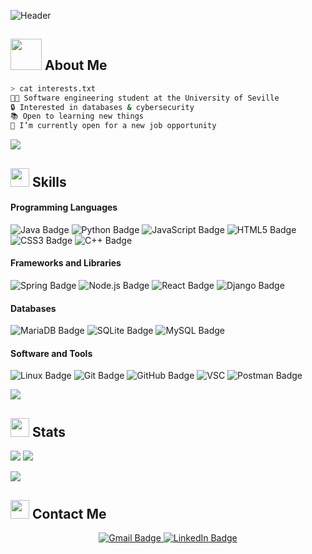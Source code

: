![Header](./images/header-image.png)

## <picture><img src = "https://media4.giphy.com/media/v1.Y2lkPTc5MGI3NjExeHFrNWgxdjZldTkxYWt6cmFpdmxucm9sYnY5b3hkMnc1ZnZydDE5dyZlcD12MV9pbnRlcm5hbF9naWZfYnlfaWQmY3Q9cw/cmCEsJZHYBPels360q/giphy.gif" width = 50px></picture><b> About Me</b>
```bash
> cat interests.txt
👨‍💻 Software engineering student at the University of Seville  
🔒 Interested in databases & cybersecurity
📚 Open to learning new things  
🚀 I’m currently open for a new job opportunity  
```

<img src="https://user-images.githubusercontent.com/73097560/115834477-dbab4500-a447-11eb-908a-139a6edaec5c.gif">

## <img src="https://media2.giphy.com/media/v1.Y2lkPTc5MGI3NjExY2o3NWxlZ2RodWUzcWIwMXoyZjBkYmI2d2s5MXkydW94dzk5MnF5MyZlcD12MV9pbnRlcm5hbF9naWZfYnlfaWQmY3Q9cw/Zebztgv7jmkoLe1DoY/giphy.gif" width="30"><b> Skills</b>
<h4>Programming Languages</h4>
<p>
  <img src="https://img.shields.io/badge/Java-%23ED8B00.svg?logo=openjdk&logoColor=fff&style=for-the-badge" alt="Java Badge">
  <img src="https://img.shields.io/badge/Python-3776AB?logo=python&logoColor=fff&style=for-the-badge" alt="Python Badge">
  <img src="https://img.shields.io/badge/JavaScript-F7DF1E?logo=javascript&logoColor=000&style=for-the-badge" alt="JavaScript Badge">
  <img src="https://img.shields.io/badge/HTML5-E34F26?logo=html5&logoColor=fff&style=for-the-badge" alt="HTML5 Badge">
  <img src="https://img.shields.io/badge/CSS3-1572B6?logo=css3&logoColor=fff&style=for-the-badge" alt="CSS3 Badge">
  <img src="https://img.shields.io/badge/C%2B%2B-00599C?logo=cplusplus&logoColor=fff&style=for-the-badge" alt="C++ Badge">
</p>

<h4>Frameworks and Libraries</h4>
<p>
  <img src="https://img.shields.io/badge/Spring-6DB33F?logo=spring&logoColor=fff&style=for-the-badge" alt="Spring Badge">
  <img src="https://img.shields.io/badge/Node.js-5FA04E?logo=nodedotjs&logoColor=fff&style=for-the-badge" alt="Node.js Badge">
  <img src="https://img.shields.io/badge/React-61DAFB?logo=react&logoColor=000&style=for-the-badge" alt="React Badge">
  <img src="https://img.shields.io/badge/Django-092E20?logo=django&logoColor=fff&style=for-the-badge" alt="Django Badge">
</p>

<h4> Databases</h4>
<p>
  <img src="https://img.shields.io/badge/MariaDB-003545?logo=mariadb&logoColor=fff&style=for-the-badge" alt="MariaDB Badge">
  <img src="https://img.shields.io/badge/SQLite-003B57?logo=sqlite&logoColor=fff&style=for-the-badge" alt="SQLite Badge">
  <img src="https://img.shields.io/badge/MySQL-4479A1?logo=mysql&logoColor=fff&style=for-the-badge" alt="MySQL Badge">
</p>

<h4> Software and Tools</h4>
<p>
  <img src="https://img.shields.io/badge/Linux-FCC624?logo=linux&logoColor=000&style=for-the-badge" alt="Linux Badge">
  <img src="https://img.shields.io/badge/Git-F05032?logo=git&logoColor=fff&style=for-the-badge" alt="Git Badge">
  <img src="https://img.shields.io/badge/GitHub-181717?logo=github&logoColor=fff&style=for-the-badge" alt="GitHub Badge">
  <img src="https://custom-icon-badges.demolab.com/badge/Visual%20Studio%20Code-0078d7.svg?logo=vsc&logoColor=fff&style=for-the-badge" alt="VSC">
  <img src="https://img.shields.io/badge/Postman-FF6C37?logo=postman&logoColor=fff&style=for-the-badge" alt="Postman Badge">
</p>

<img src="https://user-images.githubusercontent.com/73097560/115834477-dbab4500-a447-11eb-908a-139a6edaec5c.gif">

## <img src="https://media4.giphy.com/media/v1.Y2lkPTc5MGI3NjExMXNzNnQzMGFyYzNraWs3dDZza2lydnVoeXNra2F4NmI1ZmdmbzMyOCZlcD12MV9pbnRlcm5hbF9naWZfYnlfaWQmY3Q9cw/AynUwd5uKhIevEWx54/giphy.gif" width="30"><b> Stats</b>
<p>
  <img src="https://github-readme-stats.vercel.app/api?username=alepez12&theme=gruvbox&show_icons=true&hide_border=true&count_private=false&rank_icon=github&include_all_commits=true">
  <img src="https://github-readme-stats.vercel.app/api/top-langs/?username=alepez12&hide_progress=true&hide_border=true&theme=gruvbox">
</p>

<img src="https://user-images.githubusercontent.com/73097560/115834477-dbab4500-a447-11eb-908a-139a6edaec5c.gif">

## <img src="https://media4.giphy.com/media/v1.Y2lkPTc5MGI3NjExYnVlNXYwdWw2ODNxMGQxZXJicDgxa2lrZ2J2NzFuanNiMm8zZzk4aCZlcD12MV9pbnRlcm5hbF9naWZfYnlfaWQmY3Q9cw/gM5qFksULw54NMWyry/giphy.gif" width="30"><b> Contact Me</b>
<div align="center">
  <a href="mailto:alex3d.ap@gmail.com">
    <img src="https://img.shields.io/badge/Gmail-D14836?logo=gmail&logoColor=white&style=for-the-badge" alt="Gmail Badge">
  </a>
  <a href="https://www.linkedin.com/in/juan-garc%C3%ADa-carballo-3245622bb/">
    <img src="https://img.shields.io/badge/LinkedIn-0077B5?logo=linkedin&logoColor=white&style=for-the-badge" alt="LinkedIn Badge">
  </a>
</div>
